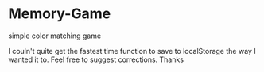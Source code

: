 # Memory-Game
simple color matching game

I couln't quite get the fastest time function to save to localStorage the way I wanted it to. Feel free to suggest corrections. Thanks
